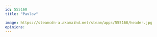 ```yaml
---
id: 555160
title: "Pavlov"

image: https://steamcdn-a.akamaihd.net/steam/apps/555160/header.jpg
opinions:
---
```

